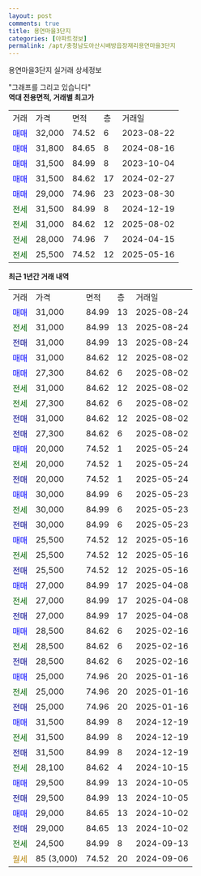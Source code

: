 ```yaml
---
layout: post
comments: true
title: 용연마을3단지
categories: [아파트정보]
permalink: /apt/충청남도아산시배방읍장재리용연마을3단지
---
```


용연마을3단지 실거래 상세정보

<script type="text/javascript">
  google.charts.load('current', {'packages':['line', 'corechart']});
  google.charts.setOnLoadCallback(drawChart);

  function drawChart() {
    var data = new google.visualization.DataTable();
    data.addColumn('date', '거래일');
    data.addColumn('number', "매매");
    data.addColumn('number', "전세");
    data.addColumn('number', "전매");

    data.addRows([[new Date(Date.parse("2025-08-24")), 31000, null, null], [new Date(Date.parse("2025-08-24")), null, 31000, null], [new Date(Date.parse("2025-08-24")), null, null, 31000], [new Date(Date.parse("2025-08-02")), 31000, null, null], [new Date(Date.parse("2025-08-02")), 27300, null, null], [new Date(Date.parse("2025-08-02")), null, 31000, null], [new Date(Date.parse("2025-08-02")), null, 27300, null], [new Date(Date.parse("2025-08-02")), null, null, 31000], [new Date(Date.parse("2025-08-02")), null, null, 27300], [new Date(Date.parse("2025-05-24")), 20000, null, null], [new Date(Date.parse("2025-05-24")), null, 20000, null], [new Date(Date.parse("2025-05-24")), null, null, 20000], [new Date(Date.parse("2025-05-23")), 30000, null, null], [new Date(Date.parse("2025-05-23")), null, 30000, null], [new Date(Date.parse("2025-05-23")), null, null, 30000], [new Date(Date.parse("2025-05-16")), 25500, null, null], [new Date(Date.parse("2025-05-16")), null, 25500, null], [new Date(Date.parse("2025-05-16")), null, null, 25500], [new Date(Date.parse("2025-04-08")), 27000, null, null], [new Date(Date.parse("2025-04-08")), null, 27000, null], [new Date(Date.parse("2025-04-08")), null, null, 27000], [new Date(Date.parse("2025-02-16")), 28500, null, null], [new Date(Date.parse("2025-02-16")), null, 28500, null], [new Date(Date.parse("2025-02-16")), null, null, 28500], [new Date(Date.parse("2025-01-16")), 25000, null, null], [new Date(Date.parse("2025-01-16")), null, 25000, null], [new Date(Date.parse("2025-01-16")), null, null, 25000], [new Date(Date.parse("2024-12-19")), 31500, null, null], [new Date(Date.parse("2024-12-19")), null, 31500, null], [new Date(Date.parse("2024-12-19")), null, null, 31500], [new Date(Date.parse("2024-10-15")), null, 28100, null], [new Date(Date.parse("2024-10-05")), 29500, null, null], [new Date(Date.parse("2024-10-05")), null, null, 29500], [new Date(Date.parse("2024-10-02")), 29000, null, null], [new Date(Date.parse("2024-10-02")), null, null, 29000], [new Date(Date.parse("2024-09-13")), null, 24500, null], [new Date(Date.parse("2024-09-06")), null, null, null]]);

    var options = {
      hAxis: {
        format: 'yyyy/MM/dd'
      },    
      lineWidth: 0,
      pointsVisible: true,    
      title: '최근 1년간 유형별 실거래가 분포',
      legend: { position: 'bottom' }
    };

    var formatter = new google.visualization.NumberFormat({pattern:'###,###'} );
    formatter.format(data, 1);
    formatter.format(data, 2);
    
    setTimeout(function() {
        var chart = new google.visualization.LineChart(document.getElementById('columnchart_material'));
        chart.draw(data, (options));
        document.getElementById('loading').style.display = 'none';
    }, 200);
  }
</script>


<div id="loading" style="z-index:20; display: block; margin-left: 0px">"그래프를 그리고 있습니다"</div>
<div id="columnchart_material" style="width: 95%; margin-left: 0px; display: block"></div>
<!-- contents start -->
<b>역대 전용면적, 거래별 최고가</b>
<table class="sortable">
    <tr>
      <td>거래</td>
      <td>가격</td>
      <td>면적</td>
      <td>층</td>
      <td>거래일</td>
    </tr>
        <tr>
          <td><a style="color: blue">매매</a></td>
          <td>32,000</td>
          <td>74.52</td>
          <td>6</td>
          <td>2023-08-22</td>
        </tr>            <tr>
          <td><a style="color: blue">매매</a></td>
          <td>31,800</td>
          <td>84.65</td>
          <td>8</td>
          <td>2024-08-16</td>
        </tr>            <tr>
          <td><a style="color: blue">매매</a></td>
          <td>31,500</td>
          <td>84.99</td>
          <td>8</td>
          <td>2023-10-04</td>
        </tr>            <tr>
          <td><a style="color: blue">매매</a></td>
          <td>31,500</td>
          <td>84.62</td>
          <td>17</td>
          <td>2024-02-27</td>
        </tr>            <tr>
          <td><a style="color: blue">매매</a></td>
          <td>29,000</td>
          <td>74.96</td>
          <td>23</td>
          <td>2023-08-30</td>
        </tr>        
        <tr>
              <td><a style="color: darkgreen">전세</a></td>
              <td>31,500</td>
              <td>84.99</td>
              <td>8</td>
              <td>2024-12-19</td>
            </tr>            <tr>
              <td><a style="color: darkgreen">전세</a></td>
              <td>31,000</td>
              <td>84.62</td>
              <td>12</td>
              <td>2025-08-02</td>
            </tr>            <tr>
              <td><a style="color: darkgreen">전세</a></td>
              <td>28,000</td>
              <td>74.96</td>
              <td>7</td>
              <td>2024-04-15</td>
            </tr>            <tr>
              <td><a style="color: darkgreen">전세</a></td>
              <td>25,500</td>
              <td>74.52</td>
              <td>12</td>
              <td>2025-05-16</td>
            </tr>        
    
</table>

<b>최근 1년간 거래 내역</b>

<table class="sortable">
    <tr>
      <td>거래</td>
      <td>가격</td>
      <td>면적</td>
      <td>층</td>
      <td>거래일</td>
    </tr>
    <tr>
      <td><a style="color: blue">매매</a></td>
      <td>31,000</td>
      <td>84.99</td>
      <td>13</td>
      <td>2025-08-24</td>
    </tr>          <tr>
      <td><a style="color: darkgreen">전세</a></td>
      <td>31,000</td>
      <td>84.99</td>
      <td>13</td>
      <td>2025-08-24</td>
    </tr>          <tr>
      <td><a style="color: darkblue">전매</a></td>
      <td>31,000</td>
      <td>84.99</td>
      <td>13</td>
      <td>2025-08-24</td>
    </tr>          <tr>
      <td><a style="color: blue">매매</a></td>
      <td>31,000</td>
      <td>84.62</td>
      <td>12</td>
      <td>2025-08-02</td>
    </tr>          <tr>
      <td><a style="color: blue">매매</a></td>
      <td>27,300</td>
      <td>84.62</td>
      <td>6</td>
      <td>2025-08-02</td>
    </tr>          <tr>
      <td><a style="color: darkgreen">전세</a></td>
      <td>31,000</td>
      <td>84.62</td>
      <td>12</td>
      <td>2025-08-02</td>
    </tr>          <tr>
      <td><a style="color: darkgreen">전세</a></td>
      <td>27,300</td>
      <td>84.62</td>
      <td>6</td>
      <td>2025-08-02</td>
    </tr>          <tr>
      <td><a style="color: darkblue">전매</a></td>
      <td>31,000</td>
      <td>84.62</td>
      <td>12</td>
      <td>2025-08-02</td>
    </tr>          <tr>
      <td><a style="color: darkblue">전매</a></td>
      <td>27,300</td>
      <td>84.62</td>
      <td>6</td>
      <td>2025-08-02</td>
    </tr>          <tr>
      <td><a style="color: blue">매매</a></td>
      <td>20,000</td>
      <td>74.52</td>
      <td>1</td>
      <td>2025-05-24</td>
    </tr>          <tr>
      <td><a style="color: darkgreen">전세</a></td>
      <td>20,000</td>
      <td>74.52</td>
      <td>1</td>
      <td>2025-05-24</td>
    </tr>          <tr>
      <td><a style="color: darkblue">전매</a></td>
      <td>20,000</td>
      <td>74.52</td>
      <td>1</td>
      <td>2025-05-24</td>
    </tr>          <tr>
      <td><a style="color: blue">매매</a></td>
      <td>30,000</td>
      <td>84.99</td>
      <td>6</td>
      <td>2025-05-23</td>
    </tr>          <tr>
      <td><a style="color: darkgreen">전세</a></td>
      <td>30,000</td>
      <td>84.99</td>
      <td>6</td>
      <td>2025-05-23</td>
    </tr>          <tr>
      <td><a style="color: darkblue">전매</a></td>
      <td>30,000</td>
      <td>84.99</td>
      <td>6</td>
      <td>2025-05-23</td>
    </tr>          <tr>
      <td><a style="color: blue">매매</a></td>
      <td>25,500</td>
      <td>74.52</td>
      <td>12</td>
      <td>2025-05-16</td>
    </tr>          <tr>
      <td><a style="color: darkgreen">전세</a></td>
      <td>25,500</td>
      <td>74.52</td>
      <td>12</td>
      <td>2025-05-16</td>
    </tr>          <tr>
      <td><a style="color: darkblue">전매</a></td>
      <td>25,500</td>
      <td>74.52</td>
      <td>12</td>
      <td>2025-05-16</td>
    </tr>          <tr>
      <td><a style="color: blue">매매</a></td>
      <td>27,000</td>
      <td>84.99</td>
      <td>17</td>
      <td>2025-04-08</td>
    </tr>          <tr>
      <td><a style="color: darkgreen">전세</a></td>
      <td>27,000</td>
      <td>84.99</td>
      <td>17</td>
      <td>2025-04-08</td>
    </tr>          <tr>
      <td><a style="color: darkblue">전매</a></td>
      <td>27,000</td>
      <td>84.99</td>
      <td>17</td>
      <td>2025-04-08</td>
    </tr>          <tr>
      <td><a style="color: blue">매매</a></td>
      <td>28,500</td>
      <td>84.62</td>
      <td>6</td>
      <td>2025-02-16</td>
    </tr>          <tr>
      <td><a style="color: darkgreen">전세</a></td>
      <td>28,500</td>
      <td>84.62</td>
      <td>6</td>
      <td>2025-02-16</td>
    </tr>          <tr>
      <td><a style="color: darkblue">전매</a></td>
      <td>28,500</td>
      <td>84.62</td>
      <td>6</td>
      <td>2025-02-16</td>
    </tr>          <tr>
      <td><a style="color: blue">매매</a></td>
      <td>25,000</td>
      <td>74.96</td>
      <td>20</td>
      <td>2025-01-16</td>
    </tr>          <tr>
      <td><a style="color: darkgreen">전세</a></td>
      <td>25,000</td>
      <td>74.96</td>
      <td>20</td>
      <td>2025-01-16</td>
    </tr>          <tr>
      <td><a style="color: darkblue">전매</a></td>
      <td>25,000</td>
      <td>74.96</td>
      <td>20</td>
      <td>2025-01-16</td>
    </tr>          <tr>
      <td><a style="color: blue">매매</a></td>
      <td>31,500</td>
      <td>84.99</td>
      <td>8</td>
      <td>2024-12-19</td>
    </tr>          <tr>
      <td><a style="color: darkgreen">전세</a></td>
      <td>31,500</td>
      <td>84.99</td>
      <td>8</td>
      <td>2024-12-19</td>
    </tr>          <tr>
      <td><a style="color: darkblue">전매</a></td>
      <td>31,500</td>
      <td>84.99</td>
      <td>8</td>
      <td>2024-12-19</td>
    </tr>          <tr>
      <td><a style="color: darkgreen">전세</a></td>
      <td>28,100</td>
      <td>84.62</td>
      <td>4</td>
      <td>2024-10-15</td>
    </tr>          <tr>
      <td><a style="color: blue">매매</a></td>
      <td>29,500</td>
      <td>84.99</td>
      <td>13</td>
      <td>2024-10-05</td>
    </tr>          <tr>
      <td><a style="color: darkblue">전매</a></td>
      <td>29,500</td>
      <td>84.99</td>
      <td>13</td>
      <td>2024-10-05</td>
    </tr>          <tr>
      <td><a style="color: blue">매매</a></td>
      <td>29,000</td>
      <td>84.65</td>
      <td>13</td>
      <td>2024-10-02</td>
    </tr>          <tr>
      <td><a style="color: darkblue">전매</a></td>
      <td>29,000</td>
      <td>84.65</td>
      <td>13</td>
      <td>2024-10-02</td>
    </tr>          <tr>
      <td><a style="color: darkgreen">전세</a></td>
      <td>24,500</td>
      <td>84.99</td>
      <td>8</td>
      <td>2024-09-13</td>
    </tr>          <tr>
      <td><a style="color: darkgoldenrod">월세</a></td>
      <td>85 (3,000)</td>
      <td>74.52</td>
      <td>20</td>
      <td>2024-09-06</td>
    </tr>      </table>
<!-- contents end -->    

